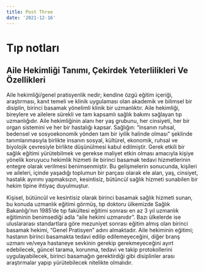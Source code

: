 ```yaml
---
title: Post Three
date: '2021-12-16'
---
```


# Tıp notları

## Aile Hekimliği Tanımı, Çekirdek Yeterlilikleri Ve Özellikleri

Aile hekimliği/genel pratisyenlik nedir; kendine özgü eğitim içeriği, araştırması, kanıt temeli ve klinik uygulaması olan akademik ve bilimsel bir disiplin, birinci basamak yönelimli klinik bir uzmanlıktır. Aile hekimliği, bireylere ve ailelere sürekli ve tam kapsamlı sağlık bakımı sağlayan tıp uzmanlığıdır. Aile hekimliğinin alanı her yaş grubunu, her cinsiyeti, her bir organ sistemini ve her bir hastalığı kapsar. Sağlığın: “insanın ruhsal, bedensel ve sosyoekonomik yönden tam bir iyilik halinde olması” şeklinde tanımlanmasıyla birlikte insanın sosyal, kültürel, ekonomik, ruhsal ve biyolojik çevresiyle birlikte düşünülmesi kabul edilmiştir. Gerek etkili bir sağlık eğitimi yürütebilmek ve gerekse maliyet etkin olması amacıyla kişiye yönelik koruyucu hekimlik hizmeti ile birinci basamak tedavi hizmetlerinin entegre olarak verilmesi benimsenmiştir. Bu gelişmelerin sonucunda, kişileri ve aileleri, içinde yaşadığı toplumun bir parçası olarak ele alan, yaş, cinsiyet, hastalık ayırımı yapmaksızın, kesintisiz, bütüncül sağlık hizmeti sunabilen bir hekim tipine ihtiyaç duyulmuştur.

Kişisel, bütüncül ve kesintisiz olarak birinci basamak sağlık hizmeti sunan, bu konuda uzmanlık eğitimi görmüş, tıp doktoru ülkemizde Sağlık Bakanlığı’nın 1985’de tıp fakültesi eğitimi sonrası en az 3 yıl uzmanlık eğitiminin benimsediği adla “aile hekimi uzmanıdır”. Bazı ülkelerde ise uluslararası standartlara göre mezuniyet sonrası eğitim almış olan birinci basamak hekimi, “Genel Pratisyen” adını almaktadır. Aile hekiminin eğitimi; hastanın birinci basamakta tedavi edilip edilemeyeceğini, diğer branş uzmanı ve/veya hastaneye sevkinin gerekip gerekmeyeceğini ayırt edebilecek, güncel tarama, korunma, tedavi ve takip protokollerini uygulayabilecek, birinci basamağın gerektirdiği gibi disiplinler arası araştırmalar yapıp yürütebilecek nitelikte olmalıdır.
